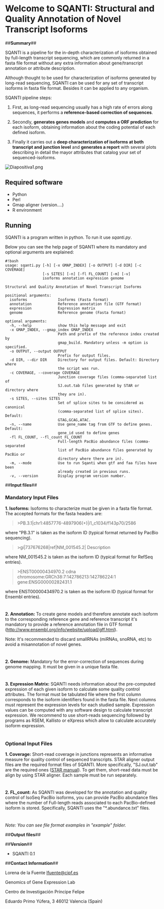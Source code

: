 # **Welcome to SQANTI: Structural and Quality Annotation of Novel Transcript Isoforms** #

 
##**Summary**##


SQANTI is a pipeline for the in-depth characterization of isoforms obtained by full-length transcript sequencing, which are commonly returned in a fasta file format without any extra information about gene/transcript annotation or attribute description. 

Although thought to be used for characterization of isoforms generated by long-read sequencing, SQANTI can be used for any set of transcript isoforms in fasta file format. Besides it can be applied to any organism.

SQANTI pipeline steps:

1. First, as long-read sequencing usually has a high rate of errors along sequences, it performs a **reference-based correction of sequences**.

2. Secondly, **generates genes models** and **computes a ORF prediction** for each isoform, obtaining information about the coding potential of each defined isoform. 

3. Finally it carries out a **deep characterization of isoforms at both transcript and junction level** and **generates a report** with several plots describing in detail the mayor attributes that catalog your set of sequenced-isoforms.

![Diapositiva1.png](https://bitbucket.org/repo/kpnA5g/images/69442998-Diapositiva1.png)


## **Required software** ##

* Python
* Perl
* Gmap aligner (version....)
* R environment


## **Running** ##

SQANTI is a program written in python. To run it use *sqanti.py*. 

Below you can see the help page of SQANTI where its mandatory and optional arguments are explained:

```
#!bash
usage: sqanti.py [-h] [-x GMAP_INDEX] [-o OUTPUT] [-d DIR] [-c COVERAGE]
                 [-s SITES] [-n] [-fl FL_COUNT] [-m] [-v]
                 isoforms annotation expression genome

Structural and Quality Annotation of Novel Transcript Isoforms

positional arguments:
  isoforms              Isoforms (Fasta format)
  annotation            Reference annotation file (GTF format)
  expression            Expression matrix
  genome                Reference genome (Fasta format)

optional arguments:
  -h, --help            show this help message and exit
  -x GMAP_INDEX, --gmap_index GMAP_INDEX
                        Path and prefix of the reference index created by
                        gmap_build. Mandatory unless -m option is specified.
  -o OUTPUT, --output OUTPUT
                        Prefix for output files.
  -d DIR, --dir DIR     Directory for output files. Default: Directory where
                        the script was run.
  -c COVERAGE, --coverage COVERAGE
                        Junction coverage files (comma-separated list of
                        SJ.out.tab files generated by STAR or directory where
                        they are in).
  -s SITES, --sites SITES
                        Set of splice sites to be considered as canonical
                        (comma-separated list of splice sites). Default:
                        GTAG,GCAG,ATAC.
  -n, --name            Use gene_name tag from GTF to define genes. Default:
                        gene_id used to define genes
  -fl FL_COUNT, --fl_count FL_COUNT
                        Full-length PacBio abundance files (comma-separated
                        list of PacBio abundance files generated by PacBio or
                        directory where there are in).
  -m, --mode            Use to run Sqanti when gtf and faa files have been
                        already created in previous runs.
  -v, --version         Display program version number.
```


##**Input files**##


### Mandatory Input Files ###

**1. Isoforms:** Isoforms to characterize must be given in a fasta file format. The accepted formats for the fasta headers are:

>\>PB.3.1|chr1:4857776-4897906(+)|i1_c1034/f143p70/2586 

where "PB.3.1" is taken as the isoform ID (typical format returned by PacBio sequencing).

>\>gi|737676268|ref|NM_001545.2| Description 

where NM_001545.2 is taken as the isoform ID (typical format for RefSeq entries).

> \>ENST00000434970.2 cdna chromosome:GRCh38:7:142786213:142786224:1 gene:ENSG00000282431.1 

where ENST00000434970.2 is taken as the isoform ID (typical format for Ensembl entries).

# 
**2. Annotation:** To create gene models and therefore annotate each isoform to the corresponding reference gene and reference transcript it's mandatory to provide a reference annotation file in GTF format (http://www.ensembl.org/info/website/upload/gff.html).

   Note: It's recommended to discard smallRNAs (miRNAs, snoRNA, etc) to avoid a misannotation of novel genes.

# 
**2. Genome:** Mandatory for the error-correction of sequences during genome mapping. It must be given in a unique fasta file.

#
**3. Expression Matrix:** SQANTI needs information about the pre-computed expression of each given isoform to calculate some quality control attributes. The format must be tabulated file where the first column corresponds to the isoform identifiers found in the fasta file. Next columns must represent the expression levels for each studied sample. Expression values can be computed with any software design to calculate transcript expression. We recommend to use short-reads sequencing followed by programs as RSEM, Kallisto or eXpress which allow to calculate accurately isoform expression. 

#
### Optional Input Files ###

**1. Coverage:** Short-read coverage in junctions represents an informative measure for quality control of sequenced transcripts. STAR aligner output files are the required format files of SQANTI. More specifically, "SJ.out.tab" are the required ones ([STAR manual](http://labshare.cshl.edu/shares/gingeraslab/www-data/dobin/STAR/STAR.posix/doc/STARmanual.pdf)). To get them, short-read data must be align by using STAR aligner. Each sample must be run separately. 

#
**2. FL_count:** As SQANTI was developed for the annotation and quality control of IsoSeq PacBio isoforms, you can provide PacBio abundance files where the number of Full-length reads associated to each PacBio-defined isoform is stored. Specifically, SQANTI uses the "*.abundance.txt" files.

#
#
*Note: You can see file format examples in "example" folder.*


##**Output files**##

##**Version**##

* SQANTI 0.1


##**Contact Information**##

Lorena de la Fuente 
lfuente@cipf.es

Genomics of Gene Expression Lab

Centro de Investigación Príncipe Felipe

Eduardo Primo Yúfera, 3 46012 Valencia (Spain)